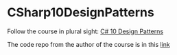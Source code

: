 # CSharp10DesignPatterns

Follow the course in plural sight: [C# 10 Design Patterns](https://app.pluralsight.com/library/courses/c-sharp-10-design-patterns/table-of-contents)

The code repo from the author of the course is in this [link](https://github.com/KevinDockx/CSharp10DesignPatterns)
